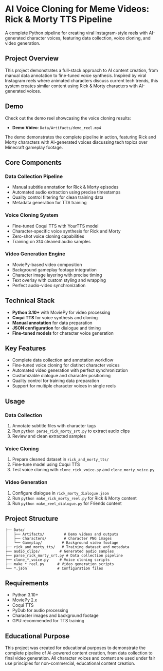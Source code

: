 # AI Voice Cloning for Meme Videos: Rick & Morty TTS Pipeline

A complete Python pipeline for creating viral Instagram-style reels with AI-generated character voices, featuring data collection, voice cloning, and video generation.

## Project Overview

This project demonstrates a full-stack approach to AI content creation, from manual data annotation to fine-tuned voice synthesis. Inspired by viral Instagram reels where animated characters discuss current tech trends, this system creates similar content using Rick & Morty characters with AI-generated voices.

## Demo

Check out the demo reel showcasing the voice cloning results:
- **Demo Video**: `Data/Artifacts/demo_reel.mp4`

The demo demonstrates the complete pipeline in action, featuring Rick and Morty characters with AI-generated voices discussing tech topics over Minecraft gameplay footage.

## Core Components

### Data Collection Pipeline
- Manual subtitle annotation for Rick & Morty episodes
- Automated audio extraction using precise timestamps
- Quality control filtering for clean training data
- Metadata generation for TTS training

### Voice Cloning System
- Fine-tuned Coqui TTS with YourTTS model
- Character-specific voice synthesis for Rick and Morty
- Zero-shot voice cloning capabilities
- Training on 314 cleaned audio samples

### Video Generation Engine
- MoviePy-based video composition
- Background gameplay footage integration
- Character image layering with precise timing
- Text overlay with custom styling and wrapping
- Perfect audio-video synchronization

## Technical Stack

- **Python 3.10+** with MoviePy for video processing
- **Coqui TTS** for voice synthesis and cloning
- **Manual annotation** for data preparation
- **JSON configuration** for dialogue and timing
- **Fine-tuned models** for character voice generation

## Key Features

- Complete data collection and annotation workflow
- Fine-tuned voice cloning for distinct character voices
- Automated video generation with perfect synchronization
- Customizable dialogue and character positioning
- Quality control for training data preparation
- Support for multiple character voices in single reels

## Usage

### Data Collection
1. Annotate subtitle files with character tags
2. Run `python parse_rick_morty_srt.py` to extract audio clips
3. Review and clean extracted samples

### Voice Cloning
1. Prepare cleaned dataset in `rick_and_morty_tts/`
2. Fine-tune model using Coqui TTS
3. Test voice cloning with `clone_rick_voice.py` and `clone_morty_voice.py`

### Video Generation
1. Configure dialogue in `rick_morty_dialogue.json`
2. Run `python make_rick_morty_reel.py` for Rick & Morty content
3. Run `python make_reel_dialogue.py` for Friends content

## Project Structure

```
├── Data/
│   ├── Artifacts/         # Demo videos and outputs
│   ├── Characters/        # Character PNG images
│   └── Gameplay/         # Background video footage
├── rick_and_morty_tts/   # Training dataset and metadata
├── audio_clips/         # Generated audio samples
├── parse_rick_morty_srt.py # Data collection pipeline
├── clone_*_voice.py     # Voice cloning scripts
├── make_*_reel.py      # Video generation scripts
└── *.json              # Configuration files
```

## Requirements

- Python 3.10+
- MoviePy 2.x
- Coqui TTS
- PyDub for audio processing
- Character images and background footage
- GPU recommended for TTS training

## Educational Purpose

This project was created for educational purposes to demonstrate the complete pipeline of AI-powered content creation, from data collection to final video generation. All character voices and content are used under fair use principles for non-commercial, educational content creation.

